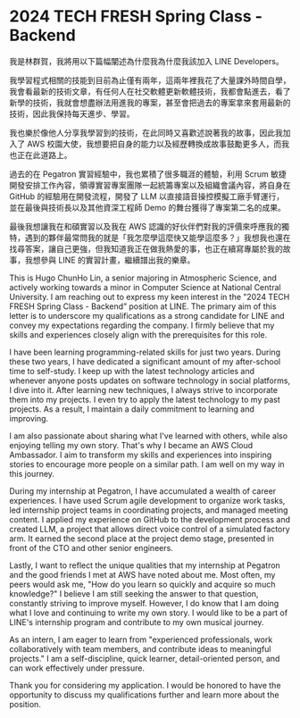 # 2024 TECH FRESH Spring Class - Backend

我是林群賀，我將用以下篇幅闡述為什麼我為什麼我該加入 LINE Developers。

我學習程式相關的技能到目前為止僅有兩年，這兩年裡我花了大量課外時間自學，我會看最新的技術文章，有任何人在社交軟體更新軟體技術，我都會點進去，看了新學的技術，我就會想盡辦法用進我的專案，甚至會把過去的專案拿來套用最新的技術，因此我保持每天進步、學習。

我也樂於像他人分享我學習到的技術，在此同時又喜歡述說著我的故事，因此我加入了 AWS 校園大使，我想要把自身的能力以及經歷轉換成故事鼓勵更多人，而我也正在此道路上。

過去的在 Pegatron 實習經驗中，我也累積了很多職涯的體驗，利用 Scrum 敏捷開發安排工作內容，領導實習專案團隊一起統籌專案以及組織會議內容，將自身在 GitHub 的經驗用在開發流程，開發了 LLM 以直接語音操控模擬工廠手臂運行，並在最後與技術長以及其他資深工程師 Demo 的舞台獲得了專案第二名的成果。

最後我想讓我在和碩實習以及我在 AWS 認識的好伙伴們對我的評價來呼應我的獨特，遇到的夥伴最常問我的就是「我怎麼學這麼快又能學這麼多？」我想我也還在找尋答案，讓自己更強，但我知道我正在做我熱愛的事，也正在續寫專屬於我的故事，我想參與 LINE 的實習計畫，繼續譜出我的樂章。

This is Hugo ChunHo Lin, a senior majoring in Atmospheric Science, and actively working towards a minor in Computer Science at National Central University. I am reaching out to express my keen interest in the ”2024 TECH FRESH Spring Class - Backend” position at LINE. The primary aim of this letter is to underscore my qualifications as a strong candidate for LINE and convey my expectations regarding the company. I firmly believe that my skills and experiences closely align with the prerequisites for this role.

I have been learning programming-related skills for just two years. During these two years, I have dedicated a significant amount of my after-school time to self-study. I keep up with the latest technology articles and whenever anyone posts updates on software technology in social platforms, I dive into it. After learning new techniques, I always strive to incorporate them into my projects. I even try to apply the latest technology to my past projects. As a result, I maintain a daily commitment to learning and improving.

I am also passionate about sharing what I've learned with others, while also enjoying telling my own story. That's why I became an AWS Cloud Ambassador. I aim to transform my skills and experiences into inspiring stories to encourage more people on a similar path. I am well on my way in this journey.

During my internship at Pegatron, I have accumulated a wealth of career experiences. I have used Scrum agile development to organize work tasks, led internship project teams in coordinating projects, and managed meeting content. I applied my experience on GitHub to the development process and created LLM, a project that allows direct voice control of a simulated factory arm. It earned the second place at the project demo stage, presented in front of the CTO and other senior engineers.

Lastly, I want to reflect the unique qualities that my internship at Pegatron and the good friends I met at AWS have noted about me. Most often, my peers would ask me, "How do you learn so quickly and acquire so much knowledge?" I believe I am still seeking the answer to that question, constantly striving to improve myself. However, I do know that I am doing what I love and continuing to write my own story. I would like to be a part of LINE's internship program and contribute to my own musical journey.

As an intern, I am eager to learn from "experienced professionals, work collaboratively with team members, and contribute ideas to meaningful projects." I am a self-discipline, quick learner, detail-oriented person, and can work effectively under pressure.

Thank you for considering my application. I would be honored to have the opportunity to discuss my qualifications further and learn more about the position.